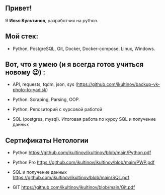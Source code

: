 ## Привет! ##

Я **Илья Культинов**, разработчик на python.

## Мой стек: ## 
 - Python, PostgreSQL, Git, Docker, Docker-compose, Linux, Windows.

## Вот, что я умею (и я всегда готов учиться новому :wink:) : ##

- API, requests, tqdm, json, sys (https://github.com/ikultinov/backup-vk-photo-to-yadisk)

- Python. Scraping, Parsing, OOP.

- Python. Репозиторий с курсовой работой

- SQL (postgres, mysql). Итоговая работа по курсу SQL и получение данных

## Сертификаты Нетологии ##  
- Python https://github.com/ikultinov/ikultinov/blob/main/Python.pdf

- Python Pro  https://github.com/ikultinov/ikultinov/blob/main/PWP.pdf 

- SQL и получение данных https://github.com/ikultinov/ikultinov/blob/main/SQL.pdf

- GIT https://github.com/ikultinov/ikultinov/blob/main/Git.pdf
